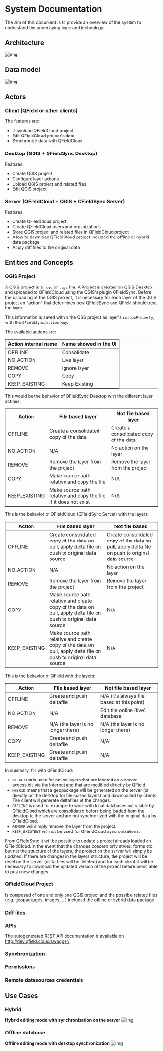 # System Documentation 

The aim of this document is to provide an overview of the system to
understand the underlaying logic and technology.


## Architecture

![img](../../../assets/images/architecture.png)


## Data model

![img](../../../assets/images/db_model.png)


## Actors


### Client (QField or other clients)

The features are:

-   Download QFieldCloud project
-   Edit QFieldCloud project's data
-   Synchronize data with QFieldCloud


### Desktop (QGIS + QFieldSync Desktop)

Features:

-   Create QGIS project
-   Configure layer actions
-   Upload QGIS project and related files
-   Edit QGIS project


### Server (QFieldCloud + QGIS + QFieldSync Server)

Features:

-   Create QFieldCloud project
-   Create QFieldCloud users and organizations
-   Store QGIS project and related files in QFieldCloud project
-   Allow to download QFieldCloud project included the offline or
    hybrid data package
-   Apply diff files to the original data


## Entities and Concepts


### QGIS Project

A QGIS project is a `.qgs` or `.qgz` file. A Project is created on
QGIS Desktop and uploaded to QFieldCloud using the QGIS's plugin
QFieldSync. Before the uploading of the QGIS project, it is
necessary for each layer of the QGIS project an "action" that
determines how QFieldSync and QField should treat the layer.

This information is saved within the QGS project as layer's
`customProperty`, with the `QFieldSync/action` key.

The available actions are:

<table border="2" cellspacing="0" cellpadding="6" rules="groups" frame="hsides">


<colgroup>
<col  class="org-left" />

<col  class="org-left" />
</colgroup>
<thead>
<tr>
<th scope="col" class="org-left">Action internal name</th>
<th scope="col" class="org-left">Name showed in the UI</th>
</tr>
</thead>

<tbody>
<tr>
<td class="org-left">OFFLINE</td>
<td class="org-left">Consolidate</td>
</tr>


<tr>
<td class="org-left">NO_ACTION</td>
<td class="org-left">Live layer</td>
</tr>


<tr>
<td class="org-left">REMOVE</td>
<td class="org-left">Ignore layer</td>
</tr>


<tr>
<td class="org-left">COPY</td>
<td class="org-left">Copy</td>
</tr>


<tr>
<td class="org-left">KEEP_EXISTING</td>
<td class="org-left">Keep Existing</td>
</tr>
</tbody>
</table>

This would be the behavior of QFieldSync Desktop with the different
layer actions:

<table border="2" cellspacing="0" cellpadding="6" rules="groups" frame="hsides">


<colgroup>
<col  class="org-left" />

<col  class="org-left" />

<col  class="org-left" />
</colgroup>
<thead>
<tr>
<th scope="col" class="org-left">Action</th>
<th scope="col" class="org-left">File based layer</th>
<th scope="col" class="org-left">Not file based layer</th>
</tr>
</thead>

<tbody>
<tr>
<td class="org-left">OFFLINE</td>
<td class="org-left">Create a consolidated copy of the data</td>
<td class="org-left">Create a consolidated copy of the data</td>
</tr>


<tr>
<td class="org-left">NO_ACTION</td>
<td class="org-left">N/A</td>
<td class="org-left">No action on the layer</td>
</tr>


<tr>
<td class="org-left">REMOVE</td>
<td class="org-left">Remove the layer from the project</td>
<td class="org-left">Remove the layer from the project</td>
</tr>


<tr>
<td class="org-left">COPY</td>
<td class="org-left">Make source path relative and copy the file</td>
<td class="org-left">N/A</td>
</tr>


<tr>
<td class="org-left">KEEP_EXISTING</td>
<td class="org-left">Make source path relative and copy the file if it does not exist</td>
<td class="org-left">N/A</td>
</tr>
</tbody>
</table>

This is the behavior of QFieldCloud (QFieldSync Server) with the
layers:

<table border="2" cellspacing="0" cellpadding="6" rules="groups" frame="hsides">


<colgroup>
<col  class="org-left" />

<col  class="org-left" />

<col  class="org-left" />
</colgroup>
<thead>
<tr>
<th scope="col" class="org-left">Action</th>
<th scope="col" class="org-left">File based layer</th>
<th scope="col" class="org-left">Not file based</th>
</tr>
</thead>

<tbody>
<tr>
<td class="org-left">OFFLINE</td>
<td class="org-left">Create consolidated copy of the data on pull, apply delta file on push to original data source</td>
<td class="org-left">Create consolidated copy of the data on pull, apply delta file on push to original data source</td>
</tr>


<tr>
<td class="org-left">NO_ACTION</td>
<td class="org-left">N/A</td>
<td class="org-left">No action on the layer</td>
</tr>


<tr>
<td class="org-left">REMOVE</td>
<td class="org-left">Remove the layer from the project</td>
<td class="org-left">Remove the layer from the project</td>
</tr>


<tr>
<td class="org-left">COPY</td>
<td class="org-left">Make source path relative and create copy of the data on pull, apply delta file on push to original data source</td>
<td class="org-left">N/A</td>
</tr>


<tr>
<td class="org-left">KEEP_EXISTING</td>
<td class="org-left">Make source path relative and create copy of the data on pull, apply delta file on push to original data source</td>
<td class="org-left">N/A</td>
</tr>
</tbody>
</table>

This is the behavior of QField with the layers:

<table border="2" cellspacing="0" cellpadding="6" rules="groups" frame="hsides">


<colgroup>
<col  class="org-left" />

<col  class="org-left" />

<col  class="org-left" />
</colgroup>
<thead>
<tr>
<th scope="col" class="org-left">Action</th>
<th scope="col" class="org-left">File based layer</th>
<th scope="col" class="org-left">Not file based layer</th>
</tr>
</thead>

<tbody>
<tr>
<td class="org-left">OFFLINE</td>
<td class="org-left">Create and push deltafile</td>
<td class="org-left">N/A (it's always file based at this point)</td>
</tr>


<tr>
<td class="org-left">NO_ACTION</td>
<td class="org-left">N/A</td>
<td class="org-left">Edit the online (live) database</td>
</tr>


<tr>
<td class="org-left">REMOVE</td>
<td class="org-left">N/A (the layer is no longer there)</td>
<td class="org-left">N/A (the layer is no longer there)</td>
</tr>


<tr>
<td class="org-left">COPY</td>
<td class="org-left">Create and push deltafile</td>
<td class="org-left">N/A</td>
</tr>


<tr>
<td class="org-left">KEEP_EXISTING</td>
<td class="org-left">Create and push deltafile</td>
<td class="org-left">N/A</td>
</tr>
</tbody>
</table>

In summary, for with QFieldCloud:

-   `NO_ACTION` is used for online layers that are located on a server
    accessible via the Internet and that are modified directly by
    QField.
-   `HYBRID` means that a geopackage will be generated on the
    server (or directly on the desktop for file-based layers) and
    downloaded by clients. The client will generate deltafiles of
    the changes.
-   `OFFLINE` is used for example to work with local databases not
    visible by QFieldCloud which are consolidated before being
    loaded from the desktop to the server and are not synchronized
    with the original data by QFieldCloud.
-   `REMOVE` will simply remove the layer from the project.
-   `KEEP_EXISTENT` will not be used for QFieldCloud syncronizations.

From QFieldSync it will be possible to update a project already
loaded on QFieldCloud. In the event that the changes concern only
styles, forms etc. but not the structure of the layers, the
project on the server will simply be updated.
If there are changes in the layers structure, the project will be
reset on the server (delta files will be deleted) and for each
client it will be necessary to download the updated version of the
project before being able to push new changes.


### QFieldCloud Project

Is composed of one and only one QGIS project and the possible
related files (e.g. geopackages, images, &#x2026;) included the offline
or hybrid data package.


### Diff files


### APIs

The autogenerated REST API documentation is available on <http://dev.qfield.cloud/swagger/>


### Synchronization


### Permissions


### Remote datasources credentials


## Use Cases


### Hybrid

**Hybrid editing mode with synchronization on the server**
![img](../../../assets/images/hybrid-schema.png)

### Offline database

**Offline editing mode with desktop synchronization**
![img](../../../assets/images/offline-schema.png)
